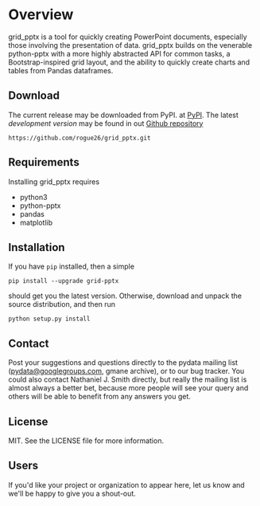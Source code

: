 # Overview
grid_pptx is a tool for quickly creating PowerPoint documents, especially those involving 
the presentation of data. grid_pptx builds on the venerable python-pptx with a more highly 
abstracted API for common tasks, a Bootstrap-inspired grid layout, and the ability to 
quickly create charts and tables from Pandas dataframes.

## Download
The current release may be downloaded from PyPI. at
[PyPI](https://pypi.org/project/grid-pptx). The latest *development version* may be found 
in out [Github repository](https://github.com/rogue26/grid_pptx)

    https://github.com/rogue26/grid_pptx.git

## Requirements
Installing grid_pptx requires
- python3
- python-pptx
- pandas
- matplotlib

## Installation
If you have `pip` installed, then a simple

    pip install --upgrade grid-pptx

should get you the latest version. Otherwise, download and unpack the
source distribution, and then run

    python setup.py install

## Contact
Post your suggestions and questions directly to the pydata mailing list 
(pydata@googlegroups.com, gmane archive), or to our bug tracker. You could also 
contact Nathaniel J. Smith directly, but really the mailing list is almost always a 
better bet, because more people will see your query and others will be able to benefit 
from any answers you get.

## License
MIT. See the LICENSE file for more information.

## Users
If you'd like your project or organization to appear here, let us know and we'll be happy to 
give you a shout-out.